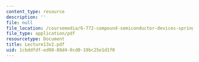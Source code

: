 ```yaml
---
content_type: resource
description: ''
file: null
file_location: /coursemedia/6-772-compound-semiconductor-devices-spring-2003/1cbddfdfed9888d40cd019bc25e1d1f0_Lecture13v2.pdf
file_type: application/pdf
resourcetype: Document
title: Lecture13v2.pdf
uid: 1cbddfdf-ed98-88d4-0cd0-19bc25e1d1f0
---
```

